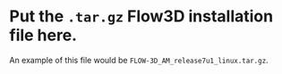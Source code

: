 # Put the `.tar.gz` Flow3D installation file here.

An example of this file would be `FLOW-3D_AM_release7u1_linux.tar.gz`.
